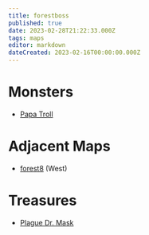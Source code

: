 ```yaml
---
title: forestboss
published: true
date: 2023-02-28T21:22:33.000Z
tags: maps
editor: markdown
dateCreated: 2023-02-16T00:00:00.000Z
---
```



# Monsters
 * [Papa Troll](/monsters/papa-troll)

# Adjacent Maps
 * [forest8](/maps/forest8) (West)

# Treasures
 * [Plague Dr. Mask](/items/plague-dr-mask)

